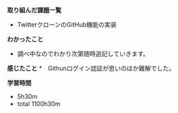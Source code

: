 **取り組んだ課題一覧**
* TwitterクローンのGitHub機能の実装

**わかったこと**
* 調べ中なのでわかり次第随時追記していきます。

**感じたこと**
*　Githunログイン認証が思いのほか難解でした。

**学習時間**
* 5h30m
 * total 1100h30m
